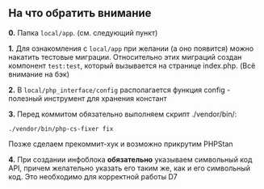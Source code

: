 ## На что обратить внимание

**0.** Папка `local/app`. (см. следующий пункт) 

**1.** Для ознакомления с `local/app` при желании (а оно появится) можно накатить тестовые миграции. Относительно этих миграций создан компонент `test:test`, который вызывается на странице index.php. (Всё внимание на бэк)

**2.** В `local/php_interface/config` располагается функция config - полезный инструмент для хранения констант

**3.** Перед коммитом обязательно выполняем скрипт ./vendor/bin/:

    ./vendor/bin/php-cs-fixer fix 
Позже сделаем прекоммит-хук и возможно прикрутим PHPStan

**4.** При создании инфоблока **обязательно** указываем символьный код API, причем желательно указать его таким же, как и его символьный код. Это необходимо для корректной работы D7